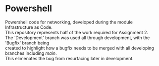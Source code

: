 # Powershell
Powershell code for networking, developed during the module Infrastructure as Code.  
This repository represents half of the work required for Assignment 2.  
The 'Development' branch was used all through development, with the 'Bugfix' branch being  
created to highlight how a bugfix needs to be merged with all developing branches including *main*.  
This elimenates the bug from resurfacing later in development.

